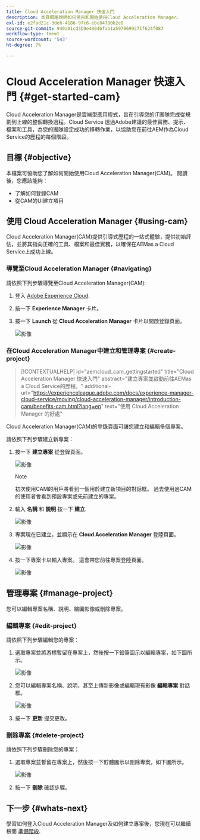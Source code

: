 ```yaml
---
title: Cloud Acceleration Manager 快速入門
description: 本頁概略說明如何使用和開始使用Cloud Acceleration Manager。
exl-id: e2fad21c-3de6-4186-97c6-ebc84780b2e8
source-git-commit: 940a01cd3b9e4804bfab1a5970699271f624f087
workflow-type: tm+mt
source-wordcount: '543'
ht-degree: 7%

---
```


# Cloud Acceleration Manager 快速入門 {#get-started-cam}

Cloud Acceleration Manager是雲端型應用程式，旨在引導您的IT團隊完成從規劃到上線的整個轉換過程。Cloud Service 透過Adobe建議的最佳實務、提示、檔案和工具，為您的團隊設定成功的移轉作業，以協助您在前往AEM作為Cloud Service的歷程的每個階段。

## 目標 {#objective}

本檔案可協助您了解如何開始使用Cloud Acceleration Manager(CAM)。 閱讀後，您應該能夠：

* 了解如何登錄CAM
* 從CAM的UI建立項目

## 使用 Cloud Acceleration Manager {#using-cam}

Cloud Acceleration Manager(CAM)提供引導式歷程的一站式體驗，提供初始評估，並將其指向正確的工具、檔案和最佳實務，以確保在AEMas a Cloud Service上成功上線。

### 導覽至Cloud Acceleration Manager {#navigating}

請依照下列步驟導覽至Cloud Acceleration Manager(CAM):

1. 登入 [Adobe Experience Cloud](https://experience.adobe.com).

1. 按一下 **Experience Manager** 卡片。

1. 按一下 **Launch** 從 **Cloud Acceleration Manager** 卡片以開啟登錄頁面。

   ![影像](/help/journey-migration/cloud-acceleration-manager/assets/cam-1.png)

### 在Cloud Acceleration Manager中建立和管理專案 {#create-project}

>[!CONTEXTUALHELP]
>id="aemcloud_cam_gettingstarted"
>title="Cloud Acceleration Manager 快速入門"
>abstract="建立專案並啟動前往AEMas a Cloud Service的歷程。"
>additional-url="https://experienceleague.adobe.com/docs/experience-manager-cloud-service/moving/cloud-acceleration-manager/introduction-cam/benefits-cam.html?lang=en" text="使用 Cloud Acceleration Manager 的好處"

Cloud Acceleration Manager(CAM)的登錄頁面可讓您建立和編輯多個專案。

請依照下列步驟建立新專案：

1. 按一下 **建立專案** 從登錄頁面。

   ![影像](/help/journey-migration/cloud-acceleration-manager/assets/cam-2.png)

   >[!NOTE]
   >初次使用CAM的用戶將看到一個用於建立新項目的對話框。 過去使用過CAM的使用者會看到預設專案或先前建立的專案。

1. 輸入 **名稱** 和 **說明** 按一下 **建立**.

   ![影像](/help/journey-migration/cloud-acceleration-manager/assets/cam-3.png)

1. 專案現在已建立，並顯示在 **Cloud Acceleration Manager** 登陸頁面。

   ![影像](/help/journey-migration/cloud-acceleration-manager/assets/cam-landing.png)

1. 按一下專案卡以輸入專案。 這會帶您前往專案登陸頁面。

   ![影像](/help/journey-migration/cloud-acceleration-manager/assets/cam-5.png)

## 管理專案 {#manage-project}

您可以編輯專案名稱、說明、縮圖影像或刪除專案。

### 編輯專案 {#edit-project}

請依照下列步驟編輯您的專案：

1. 選取專案並將游標暫留在專案上，然後按一下鉛筆圖示以編輯專案，如下圖所示。

   ![影像](/help/journey-migration/cloud-acceleration-manager/assets/cam-4.png)

1. 您可以編輯專案名稱、說明，甚至上傳新影像或編輯現有影像 **編輯專案** 對話框。

   ![影像](/help/journey-migration/cloud-acceleration-manager/assets/cam-edit.png)

1. 按一下 **更新** 提交更改。

### 刪除專案 {#delete-project}

請依照下列步驟刪除您的專案：

1. 選取專案並暫留在專案上，然後按一下貯體圖示以刪除專案，如下圖所示。

   ![影像](/help/journey-migration/cloud-acceleration-manager/assets/cam-4.png)

1. 按一下 **刪除** 確認步驟。

## 下一步 {#whats-next}

學習如何登入Cloud Acceleration Manager及如何建立專案後，您現在可以繼續檢閱 [準備階段](https://experienceleague.adobe.com/docs/experience-manager-cloud-service/moving/cloud-acceleration-manager/using-cam/cam-readiness-phase.html?lang=en).
